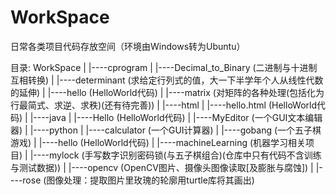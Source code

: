 # WorkSpace
日常各类项目代码存放空间（环境由Windows转为Ubuntu）

目录:
    WorkSpace
	|
	|----cprogram
		|
		|----Decimal_to_Binary (二进制与十进制互相转换)
		|
		|----determinant (求给定行列式的值，大一下半学年个人从线性代数的延伸)
		|
		|----hello (HelloWorld代码)
		|
		|----matrix (对矩阵的各种处理(包括化为行最简式、求逆、求秩)(还有待完善))
	|
	|----html
		|
		|----hello.html (HelloWorld代码)
	|
	|----java
		|
		|----Hello (HelloWorld代码)
		|
		|----MyEditor (一个GUI文本编辑器)
	|
	|----python
		|
		|----calculator (一个GUI计算器)
		|
		|----gobang (一个五子棋游戏)
		|
		|----hello (HelloWorld代码)
		|
		|----machineLearning (机器学习相关项目)
			|
			|----mylock (手写数字识别密码锁(与五子棋组合)(仓库中只有代码不含训练与测试数据))
		|
		|----opencv (OpenCV图片、摄像头图像读取[及膨胀与腐蚀])
		|
		|----rose (图像处理：提取图片里玫瑰的轮廓用turtle库将其画出)
